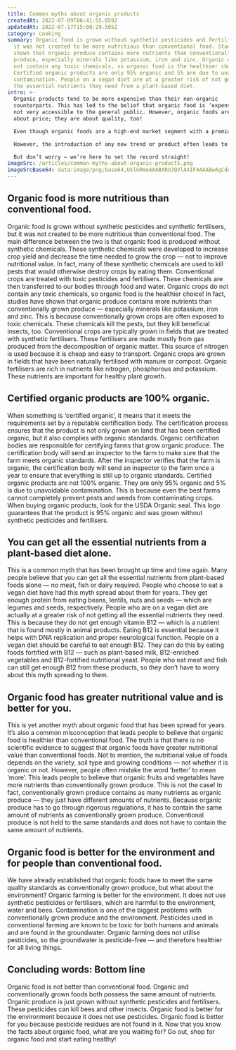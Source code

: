 ```yaml
---
title: Common myths about organic products
createdAt: 2022-07-09T06:41:55.059Z
updatedAt: 2022-07-17T15:00:29.505Z
category: cooking
summary: Organic food is grown without synthetic pesticides and fertilisers, but
  it was not created to be more nutritious than conventional food. Studies have
  shown that organic produce contains more nutrients than conventionally grown
  produce, especially minerals like potassium, iron and zinc. Organic crops do
  not contain any toxic chemicals, so organic food is the healthier choice.
  Certified organic products are only 95% organic and 5% are due to unavoidable
  contamination. People on a vegan diet are at a greater risk of not getting all
  the essential nutrients they need from a plant-based diet.
intro: >-
  Organic products tend to be more expensive than their non-organic
  counterparts. This has led to the belief that organic food is ‘expensive’ and
  not very accessible to the general public. However, organic foods are not just
  about price; they are about quality, too!

  Even though organic foods are a high-end market segment with a premium price, in recent years there has been a growing demand for such products. This is primarily because of the numerous benefits of switching from conventional to organic food.

  However, the introduction of any new trend or product often leads to unnecessary confusion and false information. When it comes to buying and using organic products, there are some common myths that might seem like red flags:

  But don’t worry — we’re here to set the record straight!
imageSrc: /articles/common-myths-about-organic-products.png
imageSrcBase64: data:image/png;base64,UklGRmoAAABXRUJQVlA4IF4AAABwAgCdASoKAAoAAUAmJagCdAYt9wXP4eCmvvAAAP77191WddYMwjoG83aIjK/Yf9eyZnD1pNn/Q/pH7gD9cwS9CpS7T78syts6EWixjvaNsQ2Qy895+Z+A8zUaVoQA
---
```


## Organic food is more nutritious than conventional food.

Organic food is grown without synthetic pesticides and synthetic fertilisers, but it was not created to be more nutritious than conventional food. The main difference between the two is that organic food is produced without synthetic chemicals. These synthetic chemicals were developed to increase crop yield and decrease the time needed to grow the crop — not to improve nutritional value. In fact, many of these synthetic chemicals are used to kill pests that would otherwise destroy crops by eating them.
Conventional crops are treated with toxic pesticides and fertilisers. These chemicals are then transferred to our bodies through food and water. Organic crops do not contain any toxic chemicals, so organic food is the healthier choice!
In fact, studies have shown that organic produce contains more nutrients than conventionally grown produce — especially minerals like potassium, iron and zinc. This is because conventionally grown crops are often exposed to toxic chemicals. These chemicals kill the pests, but they kill beneficial insects, too.
Conventional crops are typically grown in fields that are treated with synthetic fertilisers. These fertilisers are made mostly from gas produced from the decomposition of organic matter. This source of nitrogen is used because it is cheap and easy to transport.
Organic crops are grown in fields that have been naturally fertilised with manure or compost. Organic fertilisers are rich in nutrients like nitrogen, phosphorous and potassium. These nutrients are important for healthy plant growth.

## Certified organic products are 100% organic.

When something is ‘certified organic’, it means that it meets the requirements set by a reputable certification body. The certification process ensures that the product is not only grown on land that has been certified organic, but it also complies with organic standards.
Organic certification bodies are responsible for certifying farms that grow organic produce. The certification body will send an inspector to the farm to make sure that the farm meets organic standards. After the inspector verifies that the farm is organic, the certification body will send an inspector to the farm once a year to ensure that everything is still up to organic standards.
Certified organic products are not 100% organic. They are only 95% organic and 5% is due to unavoidable contamination. This is because even the best farms cannot completely prevent pests and weeds from contaminating crops.
When buying organic products, look for the USDA Organic seal. This logo guarantees that the product is 95% organic and was grown without synthetic pesticides and fertilisers.

## You can get all the essential nutrients from a plant-based diet alone.

This is a common myth that has been brought up time and time again. Many people believe that you can get all the essential nutrients from plant-based foods alone — no meat, fish or dairy required.
People who choose to eat a vegan diet have had this myth spread about them for years. They get enough protein from eating beans, lentils, nuts and seeds — which are legumes and seeds, respectively.
People who are on a vegan diet are actually at a greater risk of not getting all the essential nutrients they need. This is because they do not get enough vitamin B12 — which is a nutrient that is found mostly in animal products. Eating B12 is essential because it helps with DNA replication and proper neurological function.
People on a vegan diet should be careful to eat enough B12. They can do this by eating foods fortified with B12 — such as plant-based milk, B12-enriched vegetables and B12-fortified nutritional yeast.
People who eat meat and fish can still get enough B12 from these products, so they don’t have to worry about this myth spreading to them.

## Organic food has greater nutritional value and is better for you.

This is yet another myth about organic food that has been spread for years. It’s also a common misconception that leads people to believe that organic food is healthier than conventional food.
The truth is that there is no scientific evidence to suggest that organic foods have greater nutritional value than conventional foods. Not to mention, the nutritional value of foods depends on the variety, soil type and growing conditions — not whether it is organic or not.
However, people often mistake the word ‘better’ to mean ‘more’. This leads people to believe that organic fruits and vegetables have more nutrients than conventionally grown produce. This is not the case!
In fact, conventionally grown produce contains as many nutrients as organic produce — they just have different amounts of nutrients.
Because organic produce has to go through rigorous regulations, it has to contain the same amount of nutrients as conventionally grown produce. Conventional produce is not held to the same standards and does not have to contain the same amount of nutrients.

## Organic food is better for the environment and for people than conventional food.

We have already established that organic foods have to meet the same quality standards as conventionally grown produce, but what about the environment?
Organic farming is better for the environment. It does not use synthetic pesticides or fertilisers, which are harmful to the environment, water and bees.
Contamination is one of the biggest problems with conventionally grown produce and the environment. Pesticides used in conventional farming are known to be toxic for both humans and animals and are found in the groundwater.
Organic farming does not utilise pesticides, so the groundwater is pesticide-free — and therefore healthier for all living things.

## Concluding words: Bottom line

Organic food is not better than conventional food. Organic and conventionally grown foods both possess the same amount of nutrients. Organic produce is just grown without synthetic pesticides and fertilisers. These pesticides can kill bees and other insects. Organic food is better for the environment because it does not use pesticides. Organic food is better for you because pesticide residues are not found in it. Now that you know the facts about organic food, what are you waiting for? Go out, shop for organic food and start eating healthy!
